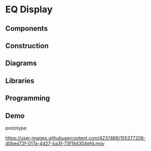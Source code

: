 # EQ Display

## Components

## Construction

## Diagrams

## Libraries

## Programming

## Demo

prototype:

https://user-images.githubusercontent.com/4237466/155377208-d0bed72f-017a-4d27-ba3f-73f194304efd.mov

